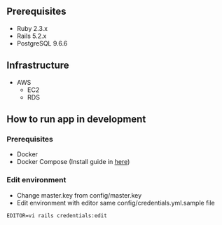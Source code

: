 ## Prerequisites
- Ruby 2.3.x
- Rails 5.2.x
- PostgreSQL 9.6.6

## Infrastructure
- AWS
  - EC2
  - RDS
## How to run app in development
### Prerequisites
- Docker
- Docker Compose
(Install guide in [here](https://docs.docker.com/compose/install/))
### Edit environment
- Change master.key from config/master.key
- Edit environment with editor same config/credentials.yml.sample file
```
EDITOR=vi rails credentials:edit
```

